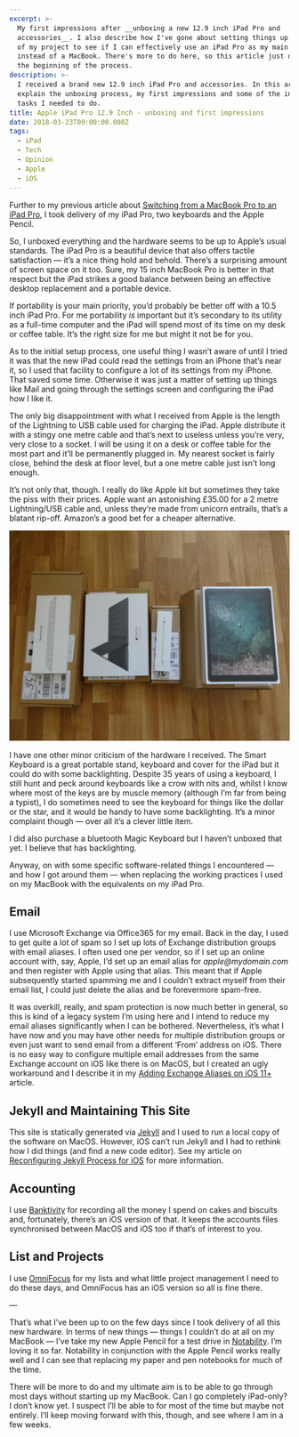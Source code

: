 ```yaml
---
excerpt: >-
  My first impressions after __unboxing a new 12.9 inch iPad Pro and
  accessories__. I also describe how I've gone about setting things up as part
  of my project to see if I can effectively use an iPad Pro as my main computer
  instead of a MacBook. There's more to do here, so this article just describes
  the beginning of the process.
description: >-
  I received a brand new 12.9 inch iPad Pro and accessories. In this article I
  explain the unboxing process, my first impressions and some of the initial
  tasks I needed to do.
title: Apple iPad Pro 12.9 Inch - unboxing and first impressions
date: 2018-03-23T09:00:00.000Z
tags:
  - iPad
  - Tech
  - Opinion
  - Apple
  - iOS
---
```

Further to my previous article about [Switching from a MacBook Pro to an iPad Pro](/switching-from-a-macbook-pro-to-an-ipad-pro), I took delivery of my iPad Pro, two keyboards and the Apple Pencil.

So, I unboxed everything and the hardware seems to be up to Apple’s usual standards. The iPad Pro is a beautiful device that also offers tactile satisfaction — it’s a nice thing hold and behold. There’s a surprising amount of screen space on it too. Sure, my 15 inch MacBook Pro is better in that respect but the iPad strikes a good balance between being an effective desktop replacement and a portable device.

If portability is your main priority, you’d probably be better off with a 10.5 inch iPad Pro. For me portability _is_ important but it’s secondary to its utility as a full-time computer and the iPad will spend most of its time on my desk or coffee table. It’s the right size for me but might it not be for you.

As to the initial setup process, one useful thing I wasn’t aware of until I tried it was that the new iPad could read the settings from an iPhone that’s near it, so I used that facility to configure a lot of its settings from my iPhone. That saved some time. Otherwise it was just a matter of setting up things like Mail and going through the settings screen and configuring the iPad how I like it.

The only big disappointment with what I received from Apple is the length of the Lightning to USB cable used for charging the iPad. Apple distribute it with a stingy one metre cable and that’s next to useless unless you’re very, very close to a socket. I will be using it on a desk or coffee table for the most part and it’ll be permanently plugged in. My nearest socket is fairly close, behind the desk at floor level, but a one metre cable just isn’t long enough.

It’s not only that, though. I really do like Apple kit but sometimes they take the piss with their prices. Apple want an astonishing £35.00 for a 2 metre Lightning/USB cable and, unless they’re made from unicorn entrails, that’s a blatant rip-off. Amazon’s a good bet for a cheaper alternative.

![iPad and accessories.](/assets/images/posts/2018/03/2018-03-23-ipad-boxes.jpg "caption=The iPad stuff I received.")

I have one other minor criticism of the hardware I received. The Smart Keyboard is a great portable stand, keyboard and cover for the iPad but it could do with some backlighting. Despite 35 years of using a keyboard, I still hunt and peck around keyboards like a crow with nits and, whilst I know where most of the keys are by muscle memory (although I’m far from being a typist), I do sometimes need to see the keyboard for things like the dollar or the star, and it would be handy to have some backlighting. It’s a minor complaint though — over all it’s a clever little item.

I did also purchase a bluetooth Magic Keyboard but I haven’t unboxed that yet. I believe that has backlighting.

Anyway, on with some specific software-related things I encountered — and how I got around them — when replacing the working practices I used on my MacBook with the equivalents on my iPad Pro.

## Email

I use Microsoft Exchange via Office365 for my email. Back in the day, I used to get quite a lot of spam so I set up lots of Exchange distribution groups with email aliases. I often used one per vendor, so if I set up an online account with, say, Apple, I’d set up an email alias for _apple@mydomain.com_ and then register with Apple using that alias. This meant that if Apple subsequently started spamming me and I couldn’t extract myself from their email list, I could just delete the alias and be forevermore spam-free.

It was overkill, really, and spam protection is now much better in general, so this is kind of a legacy system I’m using here and I intend to reduce my email aliases significantly when I can be bothered. Nevertheless, it’s what I have now and you may have other needs for multiple distribution groups or even just want to send email from a different ‘From’ address on iOS. There is no easy way to configure multiple email addresses from the same Exchange account on iOS like there is on MacOS, but I created an ugly workaround and I describe it in my [Adding Exchange Aliases on iOS 11+](/adding-exchange-aliases-on-ios-11) article.

## Jekyll and Maintaining This Site

This site is statically generated via [Jekyll](https://jekyllrb.com "Find out more about Jekyll.") and I used to run a local copy of the software on MacOS. However, iOS can’t run Jekyll and I had to rethink how I did things (and find a new code editor). See my article on [Reconfiguring Jekyll Process for iOS](/reconfiguring-jekyll-processes-for-ios) for more information.

## Accounting

I use [Banktivity](https://www.iggsoftware.com/banktivity/ "Find out more about Banktivity.") for recording all the money I spend on cakes and biscuits and, fortunately, there’s an iOS version of that. It keeps the accounts files synchronised between MacOS and iOS too if that’s of interest to you.

## List and Projects

I use [OmniFocus](https://www.omnigroup.com/omnifocus "Find out more about OmniFocus.") for my lists and what little project management I need to do these days, and OmniFocus has an iOS version so all is fine there.

—

That’s what I’ve been up to on the few days since I took delivery of all this new hardware. In terms of new things — things I couldn’t do at all on my MacBook — I’ve take my new Apple Pencil for a test drive in [Notability](http://gingerlabs.com "Find out more about notability.").  I’m loving it so far. Notability in conjunction with the Apple Pencil works really well and I can see that replacing my paper and pen notebooks for much of the time.

There will be more to do and my ultimate aim is to be able to go through most days without starting up my MacBook. Can I go completely iPad-only? I don’t know yet. I suspect I’ll be able to for most of the time but maybe not entirely. I’ll keep moving forward with this, though, and see where I am in a few weeks.

